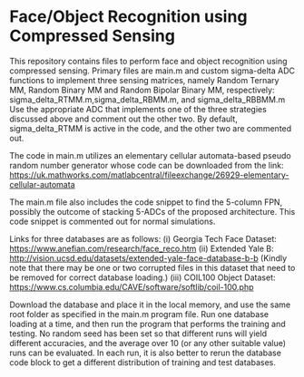 # Face/Object Recognition using Compressed Sensing
This repository contains files to perform face and object recognition using compressed sensing.
Primary files are main.m and custom sigma-delta ADC functions to implement three sensing matrices, namely Random Ternary MM, Random Binary MM and Random Bipolar Binary MM, respectively: sigma_delta_RTMM.m,sigma_delta_RBMM.m, and sigma_delta_RBBMM.m
Use the appropriate ADC that implements one of the three strategies discussed above and comment out the other two. By default, sigma_delta_RTMM is active in the code, and the other two are commented out.

The code in main.m utilizes an elementary cellular automata-based pseudo random number generator whose code can be downloaded from the link: https://uk.mathworks.com/matlabcentral/fileexchange/26929-elementary-cellular-automata

The main.m file also includes the code snippet to find the 5-column FPN, possibly the outcome of stacking 5-ADCs of the proposed architecture. This code snippet is commented out for normal simulations.

Links for three databases are as follows:
(i) Georgia Tech Face Dataset: https://www.anefian.com/research/face_reco.htm
(ii) Extended Yale B: http://vision.ucsd.edu/datasets/extended-yale-face-database-b-b  (Kindly note that there may be one or two corrupted files in this dataset that need to be removed for correct database loading.)
(iii) COIL100 Object Dataset: https://www.cs.columbia.edu/CAVE/software/softlib/coil-100.php

Download the database and place it in the local memory, and use the same root folder as specified in the main.m program file.
Run one database loading at a time, and then run the program that performs the training and testing. No random seed has been set so that different runs will yield different accuracies, and the average over 10 (or any other suitable value) runs can be evaluated. In each run, it is also better to rerun the database code block to get a different distribution of training and test databases.

